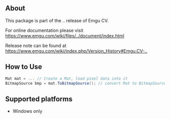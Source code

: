 ## About

This package is part of the .. release of Emgu CV. 

For online documentation please visit
<https://www.emgu.com/wiki/files/../document/index.html>

Release note can be found at
<https://www.emgu.com/wiki/index.php/Version_History#Emgu.CV-..>

## How to Use

```csharp
Mat mat = ... // Create a Mat, load pixel data into it
BitmapSource bmp = mat.ToBitmapSource(); // convert Mat to BitmapSource
```

## Supported platforms

* Windows only
